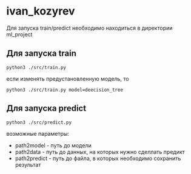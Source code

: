 # ivan_kozyrev

Для запуска train/predict необходимо находиться в директории ml_project

Для запуска train
--------
```
python3 ./src/train.py
```
если изменять предустановленную модель, то 
```
python3 ./src/train.py model=deecision_tree
```

Для запуска predict
--------
```
python3 ./src/predict.py 
```
возможные параметры:
- path2model - путь до модели
- path2data - путь до данных, на которых нужно сделлать предикт
- path2predict - путь до файла, в которых необходимо сохранить результат
